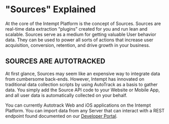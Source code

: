 # "Sources" Explained

At the core of the Intempt Platform is the concept of Sources. Sources are real-time data extraction “plugins” created for you and run lean and scalable. Sources serve as a medium for getting valuable User behavior data. They can be used to power all sorts of actions that increase user acquisition, conversion, retention, and drive growth in your business.

## SOURCES ARE AUTOTRACKED

At first glance, Sources may seem like an expensive way to integrate data from cumbersome back-ends.  However, Intempt has innovated on traditional data collection scripts by using AutoTrack as a basis to gather data. You simply add the Source API code to your Website or Mobile App, and all user data is automatically collected on your behalf.

You can currently Autotrack Web and iOS applications on the Intempt Platform. You can import data from any Server that can interact with a REST endpoint found documented on our [Developer Portal](http://dev.intempt.com "Developer Portal").
